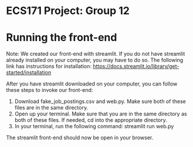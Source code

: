 # ECS171 Project: Group 12


# Running the front-end
Note: We created our front-end with streamlit. If you do not have streamlit already installed on your computer, you may have to do so. The following link has instructions for installation: https://docs.streamlit.io/library/get-started/installation

After you have streamlit downloaded on your computer, you can follow these steps to invoke our front-end: 
1. Download fake_job_postings.csv and web.py. Make sure both of these files are in the same directory.
2. Open up your terminal. Make sure that you are in the same directory as both of these files. If needed, cd into the appropriate directory.
3. In your terminal, run the following command: streamlit run web.py

The streamlit front-end should now be open in your browser. 
